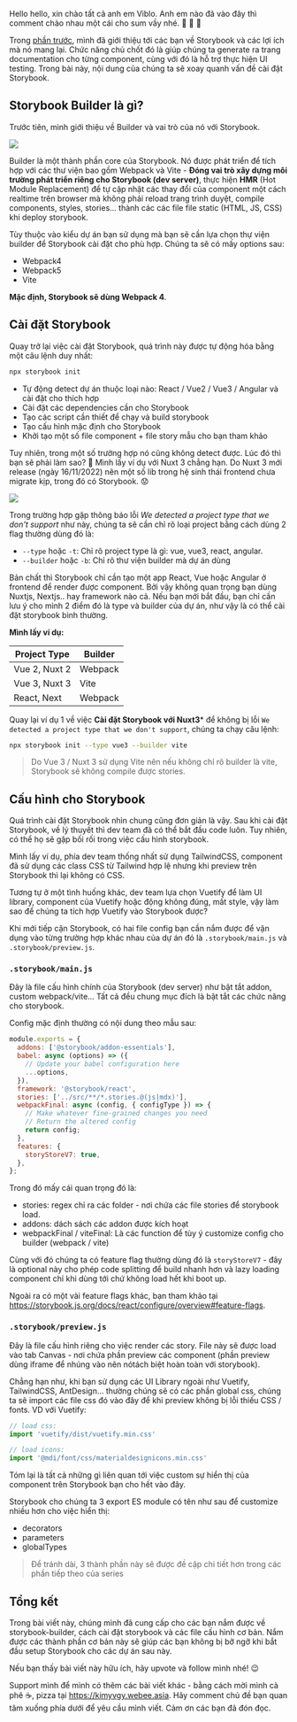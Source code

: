 Hello hello, xin chào tất cả anh em Viblo. Anh em nào đã vào đây thì comment chào nhau một cái cho sum vầy nhé. :wave: :wave: :wave: 

Trong [phần trước](https://viblo.asia/p/storybook-la-gi-tai-sao-dung-storybook-vlZL9NB7VQK), mình đã giới thiệu tới các bạn về Storybook và các lợi ích mà nó mang lại. Chức năng chủ chốt đó là giúp chúng ta generate ra trang documentation cho từng component, cùng với đó là hỗ trợ thực hiện UI testing. Trong bài này, nội dung của chúng ta sẽ xoay quanh vấn đề cài đặt Storybook.

## Storybook Builder là gì?

Trước tiên, mình giới thiệu về Builder và vai trò của nó với Storybook.

![](https://storybook.js.org/3d36dc87b96f0568ab42ab06527f016a/storybook-builder-workflow.png)

Builder là một thành phần core của Storybook. Nó được phát triển để tích hợp với các thư viện bao gồm Webpack và Vite - **Đóng vai trò xây dựng môi trường phát triển riêng cho Storybook (dev server)**, thực hiện **HMR** (Hot Module Replacement) để tự cập nhật các thay đổi của component một cách realtime trên browser mà không phải reload trang trình duyệt, compile components, styles, stories... thành các các file file static (HTML, JS, CSS) khi deploy storybook.

Tùy thuộc vào kiểu dự án bạn sử dụng mà bạn sẽ cần lựa chọn thự viện builder để Storybook cài đặt cho phù hợp. Chúng ta sẽ có mấy options sau:
- Webpack4
- Webpack5
- Vite

**Mặc định, Storybook sẽ dùng Webpack 4**.

## Cài đặt Storybook

Quay trở lại việc cài đặt Storybook, quá trình này được tự động hóa bằng một câu lệnh duy nhất:

```bash
npx storybook init
```

- Tự động detect dự án thuộc loại nào: React / Vue2 / Vue3 / Angular và cài đặt cho thích hợp
- Cài đặt các dependencies cần cho Storybook
- Tạo các script cần thiết để chạy và build storybook
- Tạo cấu hình mặc định cho Storybook
- Khởi tạo một số file component + file story mẫu cho bạn tham khảo

Tuy nhiên, trong một số trường hợp nó cũng không detect được. Lúc đó thì bạn sẽ phải làm sao? :thinking: Mình lấy ví dụ với Nuxt 3 chẳng hạn. Do Nuxt 3 mới release (ngày 16/11/2022) nên một số lib trong hệ sinh thái frontend chưa migrate kịp, trong đó có Storybook. :worried: 

![](https://images.viblo.asia/f80dd1a0-fcb4-4650-beb1-7cdc927e9a6a.gif)

Trong trường hợp gặp thông báo lỗi *We detected a project type that we don't support* như này, chúng ta sẽ cần chỉ rõ loại project bằng cách dùng 2 flag thường dùng đó là:
- `--type` hoặc `-t`: Chỉ rõ project type là gì: vue, vue3, react, angular.
- `--builder` hoặc `-b`: Chỉ rõ thư viện builder mà dự án dùng

Bản chất thì Storybook chỉ cần tạo một app React, Vue hoặc Angular ở frontend để render được component. Bởi vậy không quan trọng bạn dùng Nuxtjs, Nextjs.. hay framework nào cả. Nếu bạn mới bắt đầu, bạn chỉ cần lưu ý cho mình 2 điểm đó là type và builder của dự án, như vậy là có thể cài đặt storybook bình thường.

**Mình lấy ví dụ:**

| Project Type | Builder |
| -------- | -------- |
| Vue 2, Nuxt 2    | Webpack     |
| Vue 3, Nuxt 3    | Vite     |
| React, Next    | Webpack     |

Quay lại ví dụ 1 về việc **Cài đặt Storybook với Nuxt3*** để không bị lỗi `We detected a project type that we don't support`, chúng ta chạy câu lệnh:

```bash
npx storybook init --type vue3 --builder vite
```

> Do Vue 3 / Nuxt 3 sử dụng Vite nên nếu không chỉ rõ builder là vite, Storybook sẽ không compile được stories.

## Cấu hình cho Storybook

Quá trình cài đặt Storybook nhìn chung cũng đơn giản là vậy. Sau khi cài đặt Storybook, về lý thuyết thì dev team đã có thể bắt đầu code luôn. Tuy nhiên, có thể họ sẽ gặp bối rối trong việc cấu hình storybook.

Mình lấy ví dụ, phía dev team thống nhất sử dụng TailwindCSS, component đã sử dụng các class CSS từ Tailwind hợp lệ nhưng khi preview trên Storybook thì lại không có CSS.

Tương tự ở một tình huống khác, dev team lựa chọn Vuetify để làm UI library, component của Vuetify hoặc động không đúng, mất style, vậy làm sao để chúng ta tích hợp Vuetify vào Storybook được?

Khi mới tiếp cận Storybook, có hai file config bạn cần nắm được để vận dụng vào từng trường hợp khác nhau của dự án đó là `.storybook/main.js` và `.storybook/preview.js`.

### `.storybook/main.js`

Đây là file cấu hình chính của Storybook (dev server) như bật tắt addon, custom webpack/vite... Tất cả đều chung mục đích là bật tắt các chức năng cho storybook.

Config mặc định thường có nội dung theo mẫu sau:

```javascript:.storybook/main.js
module.exports = {
  addons: ['@storybook/addon-essentials'],
  babel: async (options) => ({
    // Update your babel configuration here
    ...options,
  }),
  framework: '@storybook/react',
  stories: ['../src/**/*.stories.@(js|mdx)'],
  webpackFinal: async (config, { configType }) => {
    // Make whatever fine-grained changes you need
    // Return the altered config
    return config;
  },
  features: {
    storyStoreV7: true,
  },
};
```

Trong đó mấy cái quan trọng đó là:
- stories: regex chỉ ra các folder - nơi chứa các file stories để storybook load.
- addons: dách sách các addon được kích hoạt
- webpackFinal / viteFinal: Là các function để tùy ý customize config cho builder (webpack / vite)

Cùng với đó chúng ta có feature flag thường dùng đó là `storyStoreV7` - đây là optional này cho phép code splitting để build nhanh hơn và lazy loading component chỉ khi dùng tới chứ không load hết khi boot up.

Ngoài ra có một vài feature flags khác, bạn tham khảo tại https://storybook.js.org/docs/react/configure/overview#feature-flags. 

### `.storybook/preview.js`

Đây là file cấu hình riêng cho việc render các story. File này sẽ được load vào tab Canvas - nơi chứa phần preview các component (phần preview dùng iframe để nhúng vào nên nótách biệt hoàn toàn với storybook).

Chẳng hạn như, khi bạn sử dụng các UI Library ngoài như Vuetify, TailwindCSS, AntDesign... thường chúng sẽ có các phần global css, chúng ta sẽ import các file css đó vào đây để khi preview không bị lỗi thiếu CSS / fonts. VD với Vuetify:

```javascript:.storybook/preview.js
// load css:
import 'vuetify/dist/vuetify.min.css'

// load icons:
import '@mdi/font/css/materialdesignicons.min.css'
```

Tóm lại là tất cả những gì liên quan tới việc custom sự hiển thị của component trên Storybook bạn cho hết vào đây.

Storybook cho chúng ta 3 export ES module có tên như sau để customize nhiều hơn cho việc hiển thị:
- decorators
- parameters 
- globalTypes

> Để tránh dài, 3 thành phần này sẽ được đề cập chi tiết hơn trong các phần tiếp theo của series

## Tổng kết

Trong bài viết này, chúng mình đã cung cấp cho các bạn nắm được về storybook-builder, cách cài đặt storybook và các file cấu hình cơ bản. Nắm được các thành phần cơ bản này sẽ giúp các bạn không bị bỡ ngỡ khi bắt đầu setup Storybook cho các dự án sau này.

Nếu bạn thấy bài viết này hữu ích, hãy upvote và follow mình nhé! :wink: 

Support mình để mình có thêm các bài viết khác - bằng cách mời mình cà phê :coffee:, pizza tại https://kimyvgy.webee.asia. Hãy comment chủ đề bạn quan tâm xuống phía dưới để yêu cầu mình viết. Cảm ơn các bạn đã đón đọc.